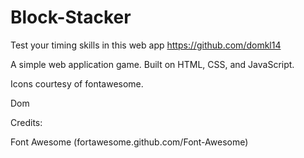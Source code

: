 # Block-Stacker
Test your timing skills in this web app
https://github.com/domkl14

A simple web application game.
Built on HTML, CSS, and JavaScript.

Icons courtesy of fontawesome.

Dom

Credits:

Font Awesome (fortawesome.github.com/Font-Awesome)
